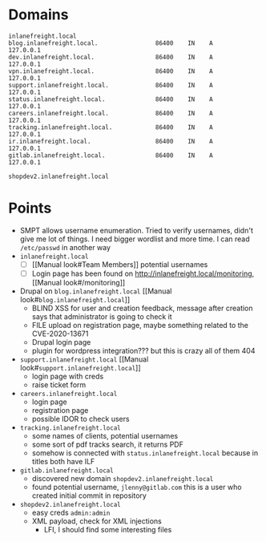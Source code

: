 # Domains
```
inlanefreight.local
blog.inlanefreight.local.                86400    IN    A         127.0.0.1
dev.inlanefreight.local.                 86400    IN    A         127.0.0.1
vpn.inlanefreight.local.                 86400    IN    A         127.0.0.1
support.inlanefreight.local.             86400    IN    A         127.0.0.1
status.inlanefreight.local.              86400    IN    A         127.0.0.1
careers.inlanefreight.local.             86400    IN    A         127.0.0.1
tracking.inlanefreight.local.            86400    IN    A         127.0.0.1
ir.inlanefreight.local.                  86400    IN    A         127.0.0.1
gitlab.inlanefreight.local.              86400    IN    A         127.0.0.1

shopdev2.inlanefreight.local
```

# Points
- SMPT allows username enumeration. Tried to verify usernames, didn't give me lot of things.  I need bigger wordlist and more time. I can read `/etc/passwd` in another way
- `inlanefreight.local`
	- [ ] [[Manual look#Team Members]] potential usernames
	- [ ] Login page has been found on http://inlanefreight.local/monitoring, [[Manual look#/monitoring]]
- Drupal on `blog.inlanefreight.local` [[Manual look#`blog.inlanefreight.local`]]
	- BLIND XSS for user and creation feedback, message after creation  says that administrator is going to check it
	- FILE upload on registration page, maybe something related to the CVE-2020-13671
	- Drupal login page
	- plugin for wordpress integration??? but this is crazy all of them 404
- `support.inlanefreight.local` [[Manual look#`support.inlanefreight.local`]]
	- login page with creds
	- raise ticket form
- `careers.inlanefreight.local`
	- login page
	- registration page
	- possible IDOR to check users
- `tracking.inlanefreight.local`
	- some names of clients, potential usernames
	- some sort of pdf tracks search, it returns PDF
	- somehow is connected with `status.inlanefreight.local` because in titles both have ILF
- `gitlab.inlanefreight.local`
	- discovered new domain `shopdev2.inlanefreight.local`
	- found potential username, `jlenny@gitlab.com` this is a user who created initial commit in repository
- `shopdev2.inlanefreight.local`
	- easy creds `admin:admin`
	- XML payload, check for XML injections
		- LFI, I should find some interesting files